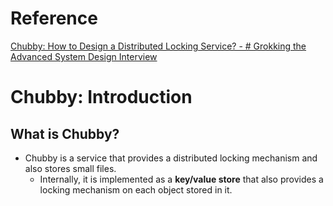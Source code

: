 # Reference
[Chubby: How to Design a Distributed Locking Service? - # Grokking the Advanced System Design Interview](https://www.educative.io/courses/grokking-adv-system-design-intvw/YMzjoN4RzN9)

# Chubby: Introduction
## What is Chubby?
- Chubby is a service that provides a distributed locking mechanism and also stores small files.
	- Internally, it is implemented as a **key/value store** that also provides a locking mechanism on each object stored in it.


<!--stackedit_data:
eyJoaXN0b3J5IjpbLTg1NDEwNDI1XX0=
-->